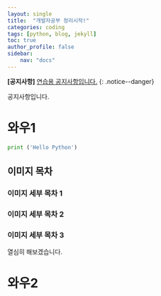 ```yaml
---
layout: single
title:  "개발자공부 정리시작!"
categories: coding
tags: [python, blog, jekyll]
toc: true
author_profile: false
sidebar:
    nav: "docs"
---
```


**[공지사항]** [연습용 공지사항입니다.](https://witchking20.github.io)
{: .notice--danger}

<div class="notice">
공지사항입니다.
</div>

# 와우1

```python
print ('Hello Python')  

```

## 이미지 목차
### 이미지 세부 목차 1
### 이미지 세부 목차 2
### 이미지 세부 목차 3

열심히 해보겠습니다.


# 와우2
